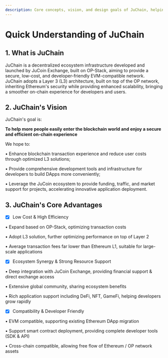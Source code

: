 ```yaml
---
description: Core concepts, vision, and design goals of JuChain, helping users understand its overall positioning and value
---
```


# Quick Understanding of JuChain

## 1. What is JuChain

JuChain is a decentralized ecosystem infrastructure developed and launched by JuCoin Exchange, built on OP-Stack, aiming to provide a secure, low-cost, and developer-friendly EVM-compatible network. JuChain adopts a Layer 3 (L3) architecture, built on top of the OP network, inheriting Ethereum's security while providing enhanced scalability, bringing a smoother on-chain experience for developers and users.

## 2. JuChain's Vision

JuChain's goal is:

**To help more people easily enter the blockchain world and enjoy a secure and efficient on-chain experience**

We hope to:

• Enhance blockchain transaction experience and reduce user costs through optimized L3 solutions;

• Provide comprehensive development tools and infrastructure for developers to build DApps more conveniently;

• Leverage the JuCoin ecosystem to provide funding, traffic, and market support for projects, accelerating innovative application deployment.

## 3. JuChain's Core Advantages

* [x] Low Cost & High Efficiency

• Expand based on OP-Stack, optimizing transaction costs

• Adopt L3 solution, further optimizing performance on top of Layer 2

• Average transaction fees far lower than Ethereum L1, suitable for large-scale applications

* [x] Ecosystem Synergy & Strong Resource Support

• Deep integration with JuCoin Exchange, providing financial support & direct exchange access

• Extensive global community, sharing ecosystem benefits

• Rich application support including DeFi, NFT, GameFi, helping developers grow rapidly

* [x] Compatibility & Developer Friendly

• EVM compatible, supporting existing Ethereum DApp migration

• Support smart contract deployment, providing complete developer tools (SDK & API)

• Cross-chain compatible, allowing free flow of Ethereum / OP network assets 